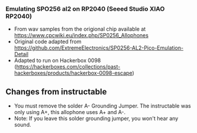 ### Emulating SPO256 al2 on RP2040 (Seeed Studio XIAO RP2040)
- From wav samples from the origional chip available at https://www.cpcwiki.eu/index.php/SP0256_Allophones
- Original code adapted from https://github.com/ExtremeElectronics/SP0256-AL2-Pico-Emulation-Detail
- Adapted to run on Hackerbox 0098 (https://hackerboxes.com/collections/past-hackerboxes/products/hackerbox-0098-escape)

## Changes from instructable
- You must remove the solder A- Grounding Jumper.  The instructable was only using A+, this allophone uses A+ and A-.
- Note: If you leave this solder grounding jumper, you won't hear any sound.
